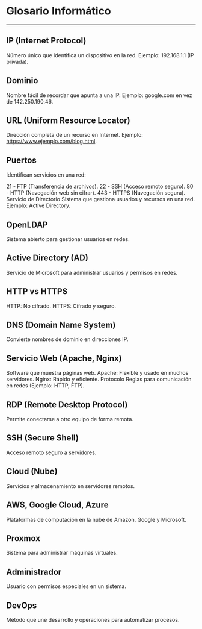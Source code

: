# Glosario Informático
---

## IP (Internet Protocol)
Número único que identifica un dispositivo en la red.
Ejemplo: 192.168.1.1 (IP privada).

## Dominio
Nombre fácil de recordar que apunta a una IP.
Ejemplo: google.com en vez de 142.250.190.46.

## URL (Uniform Resource Locator)
Dirección completa de un recurso en Internet.
Ejemplo: https://www.ejemplo.com/blog.html.

## Puertos
Identifican servicios en una red:

21 - FTP (Transferencia de archivos).
22 - SSH (Acceso remoto seguro).
80 - HTTP (Navegación web sin cifrar).
443 - HTTPS (Navegación segura).
Servicio de Directorio
Sistema que gestiona usuarios y recursos en una red.
Ejemplo: Active Directory.

## OpenLDAP
Sistema abierto para gestionar usuarios en redes.

## Active Directory (AD)
Servicio de Microsoft para administrar usuarios y permisos en redes.

## HTTP vs HTTPS
HTTP: No cifrado.
HTTPS: Cifrado y seguro.

## DNS (Domain Name System)
Convierte nombres de dominio en direcciones IP.

## Servicio Web (Apache, Nginx)
Software que muestra páginas web.
Apache: Flexible y usado en muchos servidores.
Nginx: Rápido y eficiente.
Protocolo
Reglas para comunicación en redes (Ejemplo: HTTP, FTP).

## RDP (Remote Desktop Protocol)
Permite conectarse a otro equipo de forma remota.

## SSH (Secure Shell)
Acceso remoto seguro a servidores.

## Cloud (Nube)
Servicios y almacenamiento en servidores remotos.

## AWS, Google Cloud, Azure
Plataformas de computación en la nube de Amazon, Google y Microsoft.

## Proxmox
Sistema para administrar máquinas virtuales.

## Administrador
Usuario con permisos especiales en un sistema.

## DevOps
Método que une desarrollo y operaciones para automatizar procesos.
